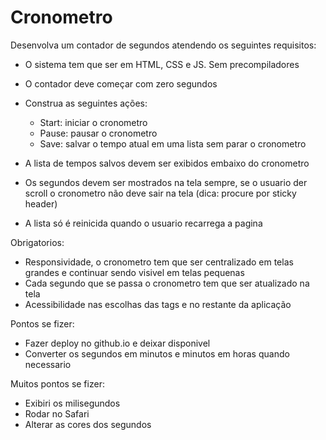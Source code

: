 
# Cronometro

Desenvolva um contador de segundos atendendo os seguintes requisitos:

- O sistema tem que ser em HTML, CSS e JS. Sem precompiladores
- O contador deve começar com zero segundos
- Construa as seguintes ações:

  * Start: iniciar o cronometro
  * Pause: pausar o cronometro
  * Save: salvar o tempo atual em uma lista sem parar o cronometro

- A lista de tempos salvos devem ser exibidos embaixo do cronometro
- Os segundos devem ser mostrados na tela sempre, se o usuario der scroll
o cronometro não deve sair na tela (dica: procure por sticky header)
- A lista só é reinicida quando o usuario recarrega a pagina


Obrigatorios:

 - Responsividade, o cronometro tem que ser centralizado em telas grandes e
continuar sendo visivel em telas pequenas
 - Cada segundo que se passa o cronometro tem que ser atualizado na tela
 - Acessibilidade nas escolhas das tags e no restante da aplicação


Pontos se fizer:

 - Fazer deploy no github.io e deixar disponivel
 - Converter os segundos em minutos e minutos em horas quando necessario

Muitos pontos se fizer:

 - Exibiri os milisegundos
 - Rodar no Safari
 - Alterar as cores dos segundos
